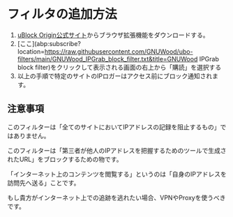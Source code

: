 # フィルタの追加方法

1. [uBlock Origin公式サイト](https://ublockorigin.com/)からブラウザ拡張機能をダウンロードする。
2. [ここ](abp:subscribe?location=https://raw.githubusercontent.com/GNUWood/ubo-filters/main/GNUWood_IPGrab_block_filter.txt&title=GNUWood IPGrab block filter)をクリックして表示される画面の右上から「購読」を選択する
3. 以上の手順で特定のサイトのIPロガーはアクセス前にブロック通知されます。

## 注意事項

このフィルターは「全てのサイトにおいてIPアドレスの記録を阻止するもの」ではありません。

このフィルターは「第三者が他人のIPアドレスを把握するためのツールで生成されたURL」をブロックするための物です。

「インターネット上のコンテンツを閲覧する」というのは「自身のIPアドレスを訪問先へ送る」ことです。

もし貴方がインターネット上での追跡を逃れたい場合、VPNやProxyを使うべきです。
